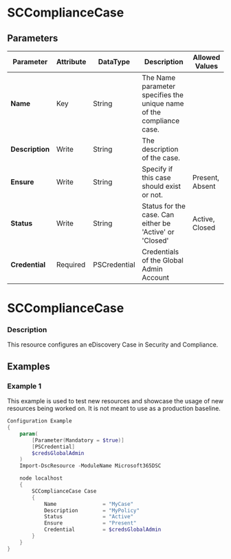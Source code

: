 ﻿# SCComplianceCase

## Parameters

| Parameter | Attribute | DataType | Description | Allowed Values |
| --- | --- | --- | --- | --- |
| **Name** | Key | String | The Name parameter specifies the unique name of the compliance case. ||
| **Description** | Write | String | The description of the case. ||
| **Ensure** | Write | String | Specify if this case should exist or not. |Present, Absent|
| **Status** | Write | String | Status for the case. Can either be 'Active' or 'Closed' |Active, Closed|
| **Credential** | Required | PSCredential | Credentials of the Global Admin Account ||

# SCComplianceCase

### Description

This resource configures an eDiscovery Case in Security and Compliance.

## Examples

### Example 1

This example is used to test new resources and showcase the usage of new resources being worked on.
It is not meant to use as a production baseline.

```powershell
Configuration Example
{
    param(
        [Parameter(Mandatory = $true)]
        [PSCredential]
        $credsGlobalAdmin
    )
    Import-DscResource -ModuleName Microsoft365DSC

    node localhost
    {
        SCComplianceCase Case
        {
            Name               = "MyCase"
            Description        = "MyPolicy"
            Status             = "Active"
            Ensure             = "Present"
            Credential         = $credsGlobalAdmin
        }
    }
}
```

